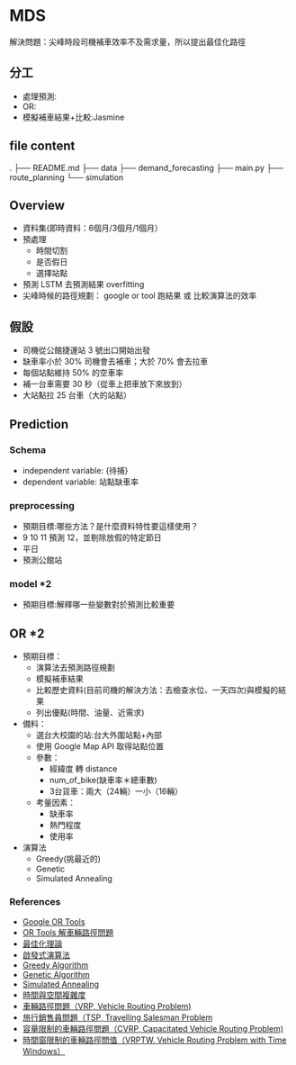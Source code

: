 # MDS
解決問題：尖峰時段司機補車效率不及需求量，所以提出最佳化路徑

## 分工
- 處理預測:
- OR:
- 模擬補車結果+比較:Jasmine

## file content 
.
├── README.md
├── data
├── demand_forecasting
├── main.py
├── route_planning
└── simulation


## Overview
* 資料集(即時資料：6個月/3個月/1個月） 
* 預處理
    * 時間切割
    * 是否假日
    * 選擇站點
* 預測 LSTM 去預測結果 overfitting
* 尖峰時候的路徑規劃： google or tool 跑結果 或 比較演算法的效率 

## 假設
- 司機從公館捷運站 3 號出口開始出發
- 缺車率小於 30% 司機會去補車；大於 70% 會去拉車
- 每個站點維持 50% 的空車率
- 補一台車需要 30 秒（從車上把車放下來放到）
- 大站點拉 25 台車（大的站點）

## Prediction

### Schema
- independent variable: {待捕}
- dependent variable: 站點缺車率

### preprocessing
- 預期目標:哪些方法？是什麼資料特性要這樣使用？
- 9 10 11 預測 12，並剔除放假的特定節日
- 平日
- 預測公館站

### model *2
- 預期目標:解釋哪一些變數對於預測比較重要


## OR *2
- 預期目標：
    - 演算法去預測路徑規劃
    - 模擬補車結果
    - 比較歷史資料(目前司機的解決方法：去檢查水位、一天四次)與模擬的結果
    - 列出優點(時間、油量、近需求)
- 備料：
    - 選台大校園的站:台大外圍站點+內部
    - 使用 Google Map API 取得站點位置
    - 參數：
        - 經緯度 轉 distance
        - num_of_bike(缺車率＊總車數) 
        - 3台貨車：兩大（24輛）一小（16輛）
    - 考量因素：
        - 缺車率
        - 熱門程度
        - 使用率
- 演算法
    - Greedy(挑最近的)
    - Genetic 
    - Simulated Annealing


### References
- [Google OR Tools](https://developers.google.com/optimization/install?hl=zh-tw)
- [OR Tools 解車輛路徑問題](https://developers.google.com/optimization/routing/vrptw?hl=zh-tw)
- [最佳化理論](https://medium.com/jimmy-wang/%E6%9C%80%E4%BD%B3%E5%8C%96%E7%90%86%E8%AB%96-optimization-theory-406d02c5a411)
- [啟發式演算法](https://www.baeldung.com/cs/greedy-vs-heuristic-algorithm)
- [Greedy Algorithm](https://medium.com/ivymobility-developers/algorithm-a168afcd3611)
- [Genetic Algorithm](https://ithelp.ithome.com.tw/articles/10211706?sc=pt)
- [Simulated Annealing](https://cloud.tencent.com/developer/article/1424760)
- [時間與空間複雜度](https://hackmd.io/@joe94113/time_complexity_and_space_complexity)
- [車輛路徑問題（VRP, Vehicle Routing Problem)](https://www.youtube.com/watch?v=OKMssWdC0I0)
- [旅行銷售員問題（TSP, Travelling Salesman Problem](https://www.youtube.com/watch?v=1pmBjIZ20pE)
- [容量限制的車輛路徑問題（CVRP, Capacitated Vehicle Routing Problem)](https://developers.google.com/optimization/routing/cvrp?hl=zh-tw)
- [時間窗限制的車輛路徑問值（VRPTW, Vehicle Routing Problem with Time Windows）](https://developers.google.com/optimization/routing/vrptw?hl=zh-tw)